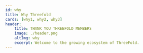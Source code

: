 ```yaml
---
id: why
title: Why Threefold
cards: [why1, why2, why3]
header:
    title: THANK YOU THREEFOLD MEMBERS
    image: ./header.png
    altImg: why
    excerpt: Welcome to the growing ecosystem of ThreeFold.
---
```

